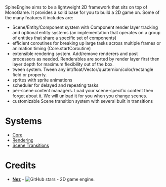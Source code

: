 SpineEngine aims to be a lightweight 2D framework that sits on top of MonoGame. It provides a solid base for you to build a 2D game on. Some of the many features it includes are:

- Scene/Entity/Component system with Component render layer tracking and optional entity systems (an implementation that operates on a group of entities that share a specific set of components)
- efficient coroutines for breaking up large tasks across multiple frames or animation timing (Core.startCoroutine)
- extensible rendering system. Add/remove renderers and post processors as needed. Renderables are sorted by render layer first then layer depth for maximum flexibility out of the box.
- tween system. Tween any int/float/Vector/quaternion/color/rectangle field or property.
- sprites with sprite animations
- scheduler for delayed and repeating tasks
- per-scene content managers. Load your scene-specific content then forget about it. We will unload it for you when you change scenes.
- customizable Scene transition system with several built in transitions


Systems
==========

- [Core](SpineEngine/Core.md)
- [Rendering](SpineEngine/Graphics/README.md)
- [Scene Transitions](SpineEngine/Graphics/Transitions/README.md)


Credits
==========

- [**Nez**](https://github.com/prime31/Nez) - ![GitHub stars](https://img.shields.io/github/stars/prime31/Nez.svg) - 2D game engine.
